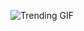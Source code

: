 
<!-- GIF_SECTION -->
![Trending GIF](https://media0.giphy.com/media/v1.Y2lkPThiYjIxNzcya3hsc2h5Yjc2MmxpcnVpOTlwb2I4N3k3dDJtZHc3aHI1MW01dXNhOCZlcD12MV9naWZzX3NlYXJjaCZjdD1n/DC68y3eKJVmnOwcjQr/giphy.gif)
<!-- END_GIF_SECTION -->
